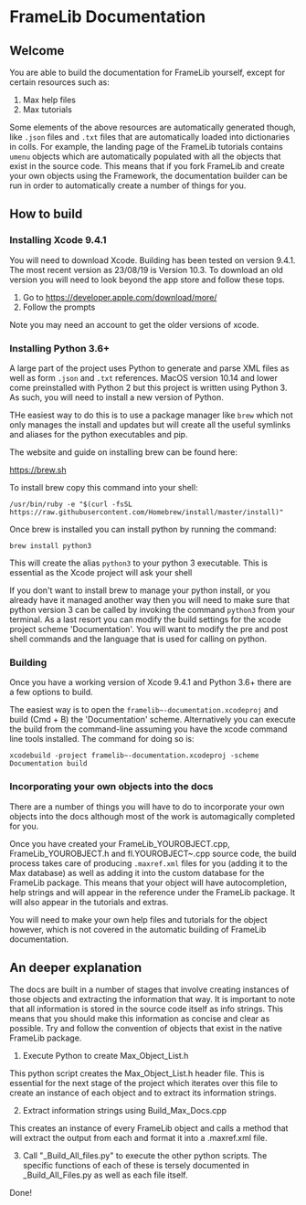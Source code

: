 # FrameLib Documentation

## Welcome
You are able to build the documentation for FrameLib yourself, except for certain resources such as:

1. Max help files
2. Max tutorials

Some elements of the above resources are automatically generated though, like `.json` files and `.txt` files that are automatically loaded into dictionaries in colls. For example, the landing page of the FrameLib tutorials contains `umenu` objects which are automatically populated with all the objects that exist in the source code. This means that if you fork FrameLib and create your own objects using the Framework, the documentation builder can be run in order to automatically create a number of things for you.

## How to build

### Installing Xcode 9.4.1

You will need to download Xcode. Building has been tested on version 9.4.1. The most recent version as 23/08/19 is Version 10.3. To download an old version you will need to look beyond the app store and follow these tops.

1. Go to https://developer.apple.com/download/more/
2. Follow the prompts

Note you may need an account to get the older versions of xcode.

### Installing Python 3.6+

A large part of the project uses Python to generate and parse XML files as well as form `.json` and `.txt` references. MacOS version 10.14 and lower come preinstalled with Python 2 but this project is written using Python 3. As such, you will need to install a new version of Python. 

THe easiest way to do this is to use a package manager like `brew` which not only manages the install and updates but will create all the useful symlinks and aliases for the python executables and pip.

The website and guide on installing brew can be found here: 

https://brew.sh

To install brew copy this command into your shell: 

`/usr/bin/ruby -e "$(curl -fsSL https://raw.githubusercontent.com/Homebrew/install/master/install)"`

Once brew is installed you can install python by running the command: 

`brew install python3`

This will create the alias `python3` to your python 3 executable. This is essential as the Xcode project will ask your shell

If you don't want to install brew to manage your python install, or you already have it managed another way then you will need to make sure that python version 3 can be called by invoking the command `python3` from your terminal. As a last resort you can modify the build settings for the xcode project scheme 'Documentation'. You will want to modify the pre and post shell commands and the language that is used for calling on python.

### Building

Once you have a working version of Xcode 9.4.1 and Python 3.6+ there are a few options to build.

The easiest way is to open the `framelib~-documentation.xcodeproj` and build (Cmd + B) the 'Documentation' scheme. Alternatively you can execute the build from the command-line assuming you have the xcode command line tools installed. The command for doing so is:

`xcodebuild -project framelib~-documentation.xcodeproj -scheme Documentation build`


### Incorporating your own objects into the docs

There are a number of things you will have to do to incorporate your own objects into the docs although most of the work is automagically completed for you.

Once you have created your FrameLib_YOUROBJECT.cpp, FrameLib_YOUROBJECT.h and fl.YOUROBJECT~.cpp source code, the build process takes care of producing `.maxref.xml` files for you (adding it to the Max database) as well as adding it into the custom database for the FrameLib package. This means that your object will have autocompletion, help strings and will appear in the reference under the FrameLib package. It will also appear in the tutorials and extras.

You will need to make your own help files and tutorials for the object however, which is not covered in the automatic building of FrameLib documentation.


## An deeper explanation

The docs are built in a number of stages that involve creating instances of those objects and extracting the information that way. It is important to note that all information is stored in the source code itself as info strings. This means that you should make this information as concise and clear as possible. Try and follow the convention of objects that exist in the native FrameLib package. 

1. Execute Python to create Max_Object_List.h

This python script creates the Max_Object_List.h header file. This is essential for the next stage of the project which iterates over this file to create an instance of each object and to extract its information strings.

2. Extract information strings using Build_Max_Docs.cpp

This creates an instance of every FrameLib object and calls a method that will extract the output from each and format it into a .maxref.xml file.

3. Call "_Build_All_files.py" to execute the other python scripts. The specific functions of each of these is tersely documented in _Build_All_Files.py as well as each file itself.

Done!
